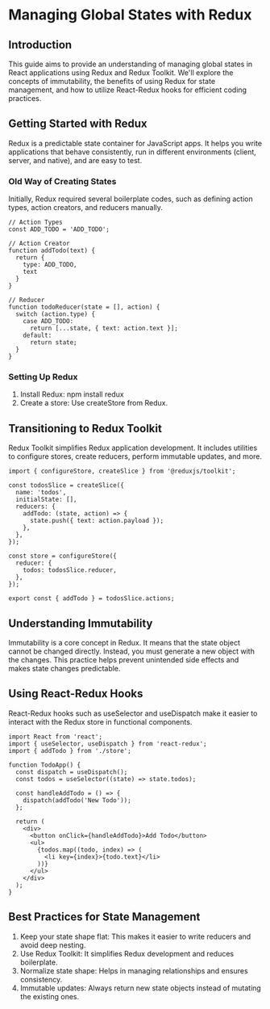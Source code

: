 # Managing Global States with Redux
## Introduction

This guide aims to provide an understanding of managing global states in React applications using Redux and Redux Toolkit. We'll explore the concepts of immutability, the benefits of using Redux for state management, and how to utilize React-Redux hooks for efficient coding practices.

## Getting Started with Redux

Redux is a predictable state container for JavaScript apps. It helps you write applications that behave consistently, run in different environments (client, server, and native), and are easy to test.

### Old Way of Creating States

Initially, Redux required several boilerplate codes, such as defining action types, action creators, and reducers manually.

```
// Action Types
const ADD_TODO = 'ADD_TODO';

// Action Creator
function addTodo(text) {
  return {
    type: ADD_TODO,
    text
  }
}

// Reducer
function todoReducer(state = [], action) {
  switch (action.type) {
    case ADD_TODO:
      return [...state, { text: action.text }];
    default:
      return state;
  }
}
```

### Setting Up Redux

1. Install Redux: npm install redux
2. Create a store: Use createStore from Redux.

## Transitioning to Redux Toolkit

Redux Toolkit simplifies Redux application development. It includes utilities to configure stores, create reducers, perform immutable updates, and more.

```
import { configureStore, createSlice } from '@reduxjs/toolkit';

const todosSlice = createSlice({
  name: 'todos',
  initialState: [],
  reducers: {
    addTodo: (state, action) => {
      state.push({ text: action.payload });
    },
  },
});

const store = configureStore({
  reducer: {
    todos: todosSlice.reducer,
  },
});

export const { addTodo } = todosSlice.actions;
```

## Understanding Immutability

Immutability is a core concept in Redux. It means that the state object cannot be changed directly. Instead, you must generate a new object with the changes. This practice helps prevent unintended side effects and makes state changes predictable.

## Using React-Redux Hooks

React-Redux hooks such as useSelector and useDispatch make it easier to interact with the Redux store in functional components.

```
import React from 'react';
import { useSelector, useDispatch } from 'react-redux';
import { addTodo } from './store';

function TodoApp() {
  const dispatch = useDispatch();
  const todos = useSelector((state) => state.todos);

  const handleAddTodo = () => {
    dispatch(addTodo('New Todo'));
  };

  return (
    <div>
      <button onClick={handleAddTodo}>Add Todo</button>
      <ul>
        {todos.map((todo, index) => (
          <li key={index}>{todo.text}</li>
        ))}
      </ul>
    </div>
  );
}
```

## Best Practices for State Management

1. Keep your state shape flat: This makes it easier to write reducers and avoid deep nesting.
2. Use Redux Toolkit: It simplifies Redux development and reduces boilerplate.
3. Normalize state shape: Helps in managing relationships and ensures consistency.
4. Immutable updates: Always return new state objects instead of mutating the existing ones.
